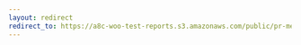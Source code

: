 ```yaml
---
layout: redirect
redirect_to: https://a8c-woo-test-reports.s3.amazonaws.com/public/pr-merge/40829/api/index.html
---
```

